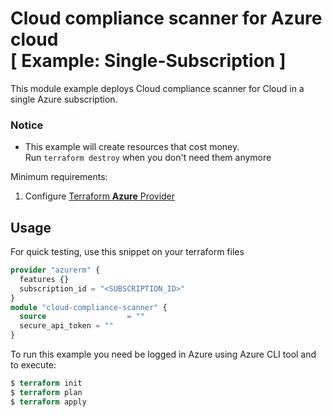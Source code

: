 # Cloud compliance scanner for Azure cloud<br/>[ Example: Single-Subscription ]

This module example deploys Cloud compliance scanner for Cloud in a single Azure subscription.

### Notice

* This example will create resources that cost money.<br/>Run `terraform destroy` when you don't need them anymore

Minimum requirements:

1. Configure [Terraform **Azure** Provider](https://registry.terraform.io/providers/hashicorp/azurerm/latest/docs)

## Usage

For quick testing, use this snippet on your terraform files

```terraform
provider "azurerm" {
  features {}
  subscription_id = "<SUBSCRIPTION_ID>"
}
module "cloud-compliance-scanner" {
  source                  = ""
  secure_api_token = ""
}
```

To run this example you need be logged in Azure using Azure CLI tool and to execute:

```terraform
$ terraform init
$ terraform plan
$ terraform apply
```